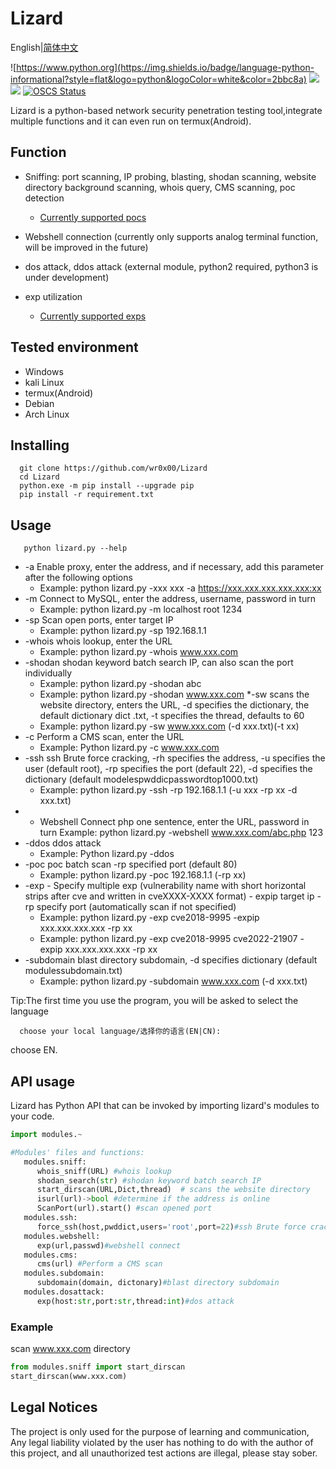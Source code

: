 # Lizard
English|[简体中文](https://github.com/wr0x00/Lizard/blob/main/README_CN.md)

![https://www.python.org](https://img.shields.io/badge/language-python-informational?style=flat&logo=python&logoColor=white&color=2bbc8a)
![](https://img.shields.io/badge/features-convenient-informational?style=flat&color=2bbc8a)
![](https://img.shields.io/badge/license-MIT_License-informational?style=flat&logoColor=white&color=2bbc8a)
[](https://img.shields.io/packagist/stars/wr0x00/Lizard?style=flat-square)
[![OSCS Status](https://www.oscs1024.com/platform/badge/wr0x00/Lizard.svg?size=small)](https://www.oscs1024.com/project/wr0x00/Lizard?ref=badge_small)

Lizard is a python-based network security penetration testing tool,integrate multiple functions and it can even run on termux(Android).

Function
----
* Sniffing: port scanning, IP probing, blasting, shodan scanning, website directory background scanning, whois query, CMS scanning, poc detection
    * [Currently supported pocs](https://github.com/wr0x00/Lizard/wiki/supported_poc_EN)
    
* Webshell connection (currently only supports analog terminal function, will be improved in the future)
* dos attack, ddos attack (external module, python2 required, python3 is under development)
* exp utilization
    * [Currently supported exps](https://github.com/wr0x00/Lizard/wiki/Support_EXP_EN)
 
Tested environment
------
* Windows
* kali Linux
* termux(Android)
* Debian
* Arch Linux

Installing
------
      git clone https://github.com/wr0x00/Lizard
      cd Lizard
      python.exe -m pip install --upgrade pip
      pip install -r requirement.txt

Usage
----
       python lizard.py --help
* -a Enable proxy, enter the address, and if necessary, add this parameter after the following options
   * Example: python lizard.py -xxx xxx -a https://xxx.xxx.xxx.xxx.xxx:xx
* -m Connect to MySQL, enter the address, username, password in turn
   * Example: python lizard.py -m localhost root 1234
* -sp Scan open ports, enter target IP
   * Example: python lizard.py -sp 192.168.1.1
* -whois whois lookup, enter the URL
   * Example: python lizard.py -whois www.xxx.com
* -shodan shodan keyword batch search IP, can also scan the port individually
   * Example: python lizard.py -shodan abc
   * Example: python lizard.py -shodan www.xxx.com
*-sw scans the website directory, enters the URL, -d specifies the dictionary, the default dictionary dict .txt, -t specifies the thread, defaults to 60
   * Example: python lizard.py -sw www.xxx.com (-d xxx.txt)(-t xx)
* -c Perform a CMS scan, enter the URL
   * Example: Python lizard.py -c www.xxx.com
* -ssh ssh Brute force cracking, -rh specifies the address, -u specifies the user (default root), -rp specifies the port (default 22), -d specifies the dictionary (default modelespwddicpasswordtop1000.txt)
   * Example: python lizard.py -ssh -rp 192.168.1.1 (-u xxx -rp xx -d xxx.txt)
* - Webshell Connect php one sentence, enter the URL, password in turn
   Example: python lizard.py -webshell www.xxx.com/abc.php 123
* -ddos ddos attack
   * Example: Python lizard.py -ddos
* -poc poc batch scan -rp specified port (default 80)
   * Example: python lizard.py -poc 192.168.1.1 (-rp xx)
* -exp - Specify multiple exp (vulnerability name with short horizontal strips after cve and written in cveXXXX-XXXX format) - expip target ip -rp specify port (automatically scan if not specified)
   * Example: python lizard.py -exp cve2018-9995 -expip xxx.xxx.xxx.xxx -rp xx
   * Example: python lizard.py -exp cve2018-9995 cve2022-21907 -expip xxx.xxx.xxx.xxx -rp xx
* -subdomain blast directory subdomain, -d specifies dictionary (default modulessubdomain.txt)
   * Example: python lizard.py -subdomain www.xxx.com (-d xxx.txt)
 
Tip:The first time you use the program, you will be asked to select the language
 ```shell
   choose your local language/选择你的语言(EN|CN):
 ```
 choose EN.
 
API usage
----
Lizard has Python API that can be invoked by importing lizard's modules to your code.

```python
import modules.~

#Modules' files and functions:
   modules.sniff:
      whois_sniff(URL) #whois lookup
      shodan_search(str) #shodan keyword batch search IP
      start_dirscan(URL,Dict,thread)  # scans the website directory
      isurl(url)->bool #determine if the address is online
      ScanPort(url).start() #scan opened port
   modules.ssh:
      force_ssh(host,pwddict,users='root',port=22)#ssh Brute force cracking
   modules.webshell:
      exp(url,passwd)#webshell connect
   modules.cms:
      cms(url) #Perform a CMS scan
   modules.subdomain:
      subdomain(domain, dictonary)#blast directory subdomain
   modules.dosattack:
      exp(host:str,port:str,thread:int)#dos attack
 ```
 ### Example
 scan www.xxx.com directory
 ```python
 from modules.sniff import start_dirscan
 start_dirscan(www.xxx.com)
 ```
 
 Legal Notices
 ----
 The project is only used for the purpose of learning and communication, Any legal liability violated by the user has nothing to do with the author of this project, and all unauthorized test actions are illegal, please stay sober.
